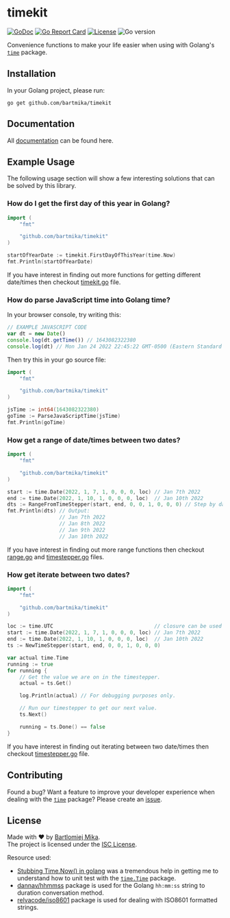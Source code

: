 # timekit
[![GoDoc](https://godoc.org/github.com/gomarkdown/markdown?status.svg)](https://pkg.go.dev/github.com/bartmika/timekit)
[![Go Report Card](https://goreportcard.com/badge/github.com/bartmika/timekit)](https://goreportcard.com/report/github.com/bartmika/timekit)
[![License](https://img.shields.io/github/license/bartmika/timekit)](https://github.com/bartmika/timekit/blob/master/LICENSE)
![Go version](https://img.shields.io/github/go-mod/go-version/bartmika/timekit)

Convenience functions to make your life easier when using with Golang's [`time`](https://pkg.go.dev/time) package.

## Installation

In your Golang project, please run:

```
go get github.com/bartmika/timekit
```

## Documentation

All [documentation](https://pkg.go.dev/github.com/bartmika/timekit) can be found here.

## Example Usage
The following usage section will show a few interesting solutions that can be solved by this library.

### How do I get the first day of this year in Golang?

```go
import (
    "fmt"

    "github.com/bartmika/timekit"
)

startOfYearDate := timekit.FirstDayOfThisYear(time.Now)
fmt.Println(startOfYearDate)
```

If you have interest in finding out more functions for getting different date/times then checkout [timekit.go](timekit.go) file.

### How do parse JavaScript time into Golang time?

In your browser console, try writing this:
```javascript
// EXAMPLE JAVASCRIPT CODE
var dt = new Date()
console.log(dt.getTime()) // 1643082322380
console.log(dt) // Mon Jan 24 2022 22:45:22 GMT-0500 (Eastern Standard Time)
```

Then try this in your go source file:

```go
import (
    "fmt"

    "github.com/bartmika/timekit"
)

jsTime := int64(1643082322380)
goTime := ParseJavaScriptTime(jsTime)
fmt.Println(goTime)
```

### How get a range of date/times between two dates?

```go
import (
    "fmt"

    "github.com/bartmika/timekit"
)

start := time.Date(2022, 1, 7, 1, 0, 0, 0, loc) // Jan 7th 2022
end := time.Date(2022, 1, 10, 1, 0, 0, 0, loc)  // Jan 10th 2022
dts := RangeFromTimeStepper(start, end, 0, 0, 1, 0, 0, 0) // Step by day.
fmt.Println(dts) // Output:
                 // Jan 7th 2022
                 // Jan 8th 2022
                 // Jan 9th 2022
                 // Jan 10th 2022
```

If you have interest in finding out more range functions then checkout [range.go](range.go) and [timestepper.go](timestepper.go) files.


### How get iterate between two dates?

```go
import (
    "fmt"

    "github.com/bartmika/timekit"
)

loc := time.UTC                                 // closure can be used if necessary
start := time.Date(2022, 1, 7, 1, 0, 0, 0, loc) // Jan 7th 2022
end := time.Date(2022, 1, 10, 1, 0, 0, 0, loc)  // Jan 10th 2022
ts := NewTimeStepper(start, end, 0, 0, 1, 0, 0, 0)

var actual time.Time
running := true
for running {
    // Get the value we are on in the timestepper.
    actual = ts.Get()

    log.Println(actual) // For debugging purposes only.

    // Run our timestepper to get our next value.
    ts.Next()

    running = ts.Done() == false
}
```

If you have interest in finding out iterating between two date/times then checkout [timestepper.go](timestepper.go) file.

## Contributing

Found a bug? Want a feature to improve your developer experience when dealing with the [`time`](https://pkg.go.dev/time) package? Please create an [issue](https://github.com/bartmika/timekit/issues).

## License
Made with ❤️ by [Bartlomiej Mika](https://bartlomiejmika.com).   
The project is licensed under the [ISC License](LICENSE).

Resource used:

* [Stubbing Time.Now() in golang](https://labs.yulrizka.com/en/stubbing-time-dot-now-in-golang/) was a tremendous help in getting me to understand how to unit test with the [`time.Time`](https://pkg.go.dev/time) package.
* [dannav/hhmmss](https://github.com/dannav/hhmmss) package is used for the Golang `hh:mm:ss` string to duration conversation method.
* [relvacode/iso8601](https://github.com/relvacode/iso8601) package is used for dealing with ISO8601 formatted strings.
